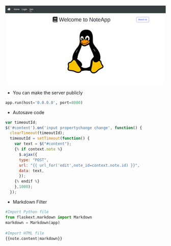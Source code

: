 ![alt text](note-share.gif)

- You can make the server publicly 
```python
app.run(host='0.0.0.0', port=8000)
```

- Autosave code 
  
```js
var timeoutId;
$('#content').on('input propertychange change', function() {
  clearTimeout(timeoutId);
  timeoutId = setTimeout(function() {
    var text = $("#content");
    {% if context.note %}
      $.ajax({
      type: "POST",
      url: "{{ url_for('edit',note_id=context.note.id) }}",
      data: text,
      });
    {% endif %}
    },1000);
  });
```
- Markdown Filter

```python
#Import Python file
from flaskext.markdown import Markdown
markdown = Markdown(app)

#Import HTML file
{{note.content|markdown}}
```

